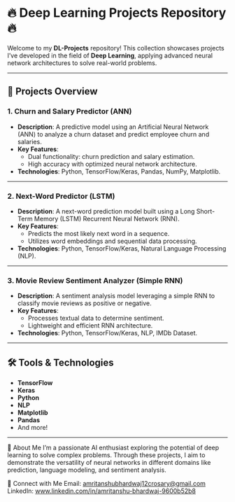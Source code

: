 # 🔥 Deep Learning Projects Repository 🔥

Welcome to my **DL-Projects** repository! This collection showcases projects I’ve developed in the field of **Deep Learning**, applying advanced neural network architectures to solve real-world problems.  

---

## 📁 Projects Overview

### 1. **Churn and Salary Predictor (ANN)**
- **Description**: A predictive model using an Artificial Neural Network (ANN) to analyze a churn dataset and predict employee churn and salaries.  
- **Key Features**:
  - Dual functionality: churn prediction and salary estimation.
  - High accuracy with optimized neural network architecture.  
- **Technologies**: Python, TensorFlow/Keras, Pandas, NumPy, Matplotlib.

---

### 2. **Next-Word Predictor (LSTM)**
- **Description**: A next-word prediction model built using a Long Short-Term Memory (LSTM) Recurrent Neural Network (RNN).  
- **Key Features**:
  - Predicts the most likely next word in a sequence.
  - Utilizes word embeddings and sequential data processing.  
- **Technologies**: Python, TensorFlow/Keras, Natural Language Processing (NLP).

---

### 3. **Movie Review Sentiment Analyzer (Simple RNN)**
- **Description**: A sentiment analysis model leveraging a simple RNN to classify movie reviews as positive or negative.  
- **Key Features**:
  - Processes textual data to determine sentiment.
  - Lightweight and efficient RNN architecture.  
- **Technologies**: Python, TensorFlow/Keras, NLP, IMDb Dataset.

---

## 🛠️ Tools & Technologies
- **TensorFlow**  
- **Keras**  
- **Python**  
- **NLP**  
- **Matplotlib**  
- **Pandas**  
- And more!  

---

🌟 About Me
I’m a passionate AI enthusiast exploring the potential of deep learning to solve complex problems. Through these projects, I aim to demonstrate the versatility of neural networks in different domains like prediction, language modeling, and sentiment analysis.

🤝 Connect with Me
Email: amritanshubhardwaj12crosary@gmail.com
LinkedIn: www.linkedin.com/in/amritanshu-bhardwaj-9600b52b8

